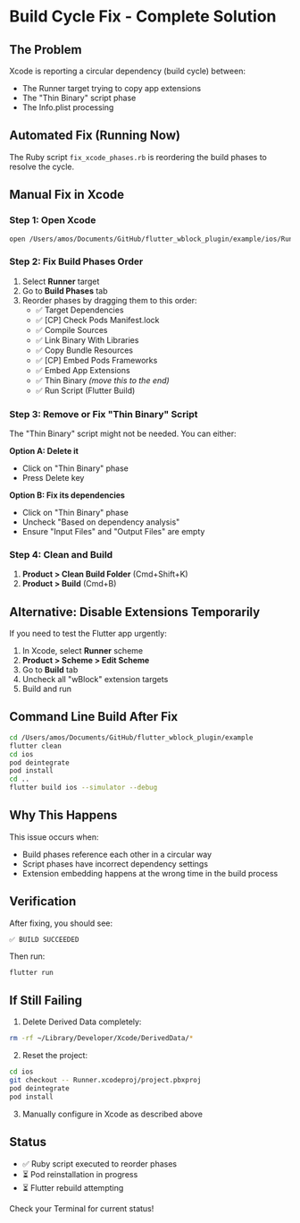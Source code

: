 # Build Cycle Fix - Complete Solution

## The Problem
Xcode is reporting a circular dependency (build cycle) between:
- The Runner target trying to copy app extensions
- The "Thin Binary" script phase
- The Info.plist processing

## Automated Fix (Running Now)
The Ruby script `fix_xcode_phases.rb` is reordering the build phases to resolve the cycle.

## Manual Fix in Xcode

### Step 1: Open Xcode
```bash
open /Users/amos/Documents/GitHub/flutter_wblock_plugin/example/ios/Runner.xcworkspace
```

### Step 2: Fix Build Phases Order
1. Select **Runner** target
2. Go to **Build Phases** tab
3. Reorder phases by dragging them to this order:
   - ✅ Target Dependencies
   - ✅ [CP] Check Pods Manifest.lock
   - ✅ Compile Sources
   - ✅ Link Binary With Libraries
   - ✅ Copy Bundle Resources
   - ✅ [CP] Embed Pods Frameworks
   - ✅ Embed App Extensions
   - ✅ Thin Binary *(move this to the end)*
   - ✅ Run Script (Flutter Build)

### Step 3: Remove or Fix "Thin Binary" Script
The "Thin Binary" script might not be needed. You can either:

**Option A: Delete it**
- Click on "Thin Binary" phase
- Press Delete key

**Option B: Fix its dependencies**
- Click on "Thin Binary" phase
- Uncheck "Based on dependency analysis"
- Ensure "Input Files" and "Output Files" are empty

### Step 4: Clean and Build
1. **Product > Clean Build Folder** (Cmd+Shift+K)
2. **Product > Build** (Cmd+B)

## Alternative: Disable Extensions Temporarily

If you need to test the Flutter app urgently:

1. In Xcode, select **Runner** scheme
2. **Product > Scheme > Edit Scheme**
3. Go to **Build** tab
4. Uncheck all "wBlock" extension targets
5. Build and run

## Command Line Build After Fix
```bash
cd /Users/amos/Documents/GitHub/flutter_wblock_plugin/example
flutter clean
cd ios
pod deintegrate
pod install
cd ..
flutter build ios --simulator --debug
```

## Why This Happens
This issue occurs when:
- Build phases reference each other in a circular way
- Script phases have incorrect dependency settings
- Extension embedding happens at the wrong time in the build process

## Verification
After fixing, you should see:
```
✅ BUILD SUCCEEDED
```

Then run:
```bash
flutter run
```

## If Still Failing
1. Delete Derived Data completely:
```bash
rm -rf ~/Library/Developer/Xcode/DerivedData/*
```

2. Reset the project:
```bash
cd ios
git checkout -- Runner.xcodeproj/project.pbxproj
pod deintegrate
pod install
```

3. Manually configure in Xcode as described above

## Status
- ✅ Ruby script executed to reorder phases
- ⏳ Pod reinstallation in progress
- ⏳ Flutter rebuild attempting

Check your Terminal for current status!
